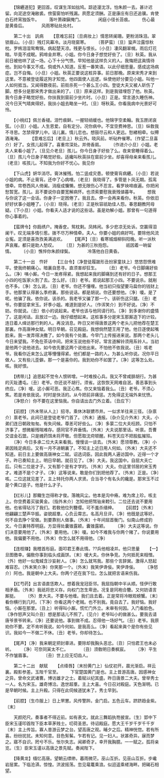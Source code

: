 <!-- { "loadSidebar": true } -->
　　【锦纒道犯】更回首。叹谋生浑如拙鸠。踪迹漫沈浮。怕朱颜一去。甚计迟留。向泥途空淹敝裘。傍萤窗怕听残漏。夙愿定须酬。正是康庄有日还追骥。肯使白石终宵独饭牛。 
　　落叶萧疎鎭掩门。　　　　闲庭小径长苔痕。 
　　伤心最是黄昏后。　　　　风雨寒砧处处村。 

　　第二十出　訉病 
　　【意难忘前】〔旦病妆上〕情思转阑珊。更粉消珠泪。翠锁眉山。〔小旦〕残灯风幕冷。淡月晓窗寒。 
　　〔菩萨蛮〕〔旦〕蛩声泣露惊秋枕。罗帏泪湿鸳鸯锦。病起楚天凉。残更与恨长。〔小旦〕凄风翻翠幌。雨后灯花暗。毕竟不成眠。鸦啼金井寒。小姐。你今日身子想觉好些了。〔旦〕秋英。我从前日被他哄了这一场。心下十分气愤。早知他是这样负义的人。我悔把这眞情待他。到如今事又不成。倘或外人知道。反惹一番笑语。以此仔细思量。感成这场病症。岂不自悔。〔小旦〕小姐。秋英正要说这桩异事。前日那晚。原来宋秀才来到这里。不意被登徒履这狗才知觉。他四面使人巡逻。纵使他好分要见小姐。叫他一人如何抵当。又闻得数夜前。前街杀死一个甚么王小四。登徒大夫又被人斫伤了脚。想多分是那宋秀才做出来的了。〔旦〕原来这样。到是我错埋怨了他。秋英。我今日身子略觉好些。你扶我到窗前少坐片时。〔小旦〕正是。常言道久睡伤神。况今日天气晴爽得好。我扶小姐去略坐一时。〔旦〕呀秋英。你看我病中光景好可怜。 

　　【小桃红】佩兰香褪。泪竹痕鲜。一握轻绡缓也。他锦字空柔翰。我玉匣闭哀弦。〔小旦〕小姐。人生恩爱。自有定分。况你病中。不宜空费神思。〔旦〕纵敎我不寻思。怎禁得梦儿中。话儿裏。情儿恋也。想鼓尽云和人更远。愁緖相牵。似殢酒淹淹。 
　　【意难忘后】〔老旦上〕秋云外。晓风前。听砧杵催寒。〔作望二旦喜介〕好了。女孩儿起得了。喜重帘深处。并倚香肩。 
　　〔作进介小旦〕小姐。老夫人来看小姐了。〔旦见介老旦〕孩儿。你今日身子好些了么。夜来曾睡得着么。〔旦〕孩儿今日身子略觉好些。适纔叫秋英扶在窗前少坐。却喜得母亲来看孩儿。〔老旦〕咳孩儿。不知我为你好不忧心。我见你 

　　【下山虎】妍华消尽。膏沐摧残。怕二竖成灾患。顿使膏肓病纒。〔小旦〕若说小姐的病。不止膏肓。还中了心病哩。〔老旦〕我晓得了。多管是卜凤无期。孤鸾恨牵。帘卷西风人倚阑。消瘦成慵懒。想无限伤心不忍言。看罗袂啼痕遍。你把闲愁暂宽。孩儿。且不要说你自要宽解病怀。也须索要慰我衰残値暮年。 
　　想我与你说了这一会话。你身子一定困倦了。我且去。停一会再来看你。秋英。你依旧好好伏事小姐睡了。〔小旦〕晓得。〔老旦〕正是秋容祇助佳人怨。春思翻教阿母疑。〔下小旦〕小姐。你看夫人适才说的这些话。虽是劝解小姐。那曾有一句道得你心事着的。 

　　【蛮牌令】你扃绣户。掩香奁。鸳枕剩。凤帏闲。多少悲凉无处诉。空赢得泪阑干。叹无端多情引惹。拨不尽万种情牵。夫人。你要小姐的病好呵。要除他风流业寃。定须是喜孜孜美满追欢。 
　　【尾声】〔旦〕看寒城烟柳斜阳晚。听一派秋声哀雁。都只是助人愁叹。 
　　〔旦〕为甚的三秋抱怨。　　　　祇因着一晌留情。 
　　〔小旦〕憔悴你朱颜绿鬓。　　　　冷落他白日黄昏。 

　　第二十一出　忤奸 
　　【三台令】〔净登徒履跛形丑扮家童扶上〕悠悠怨愤难平。使我终朝痛心。暗裏自思寻。直须害却狂生。 
　　〔丑〕老爷。今日脚痛好些么。〔净〕咦小厮。今日一发疼得紧。我想起来我的脚痛到还有好的日子。想那王小四的吃饭家火割了去。怎么好。〔丑〕老爷。若说起那王小四。不要说杀。就剐也不多。〔净〕怎么说。〔丑〕老爷。你还不懂哩。他当初只指望要马扁你的钱财上手。他那里认得甚么季府裏。那些说话。都是胡说。你还要想他。〔净〕嗄。是了呢。他骗了我。依你说。该杀的。我老爷又骗了那一个。该斫伤这只腿。〔丑〕老爷。你要捉拿宋玉。奸季小姐。难道到是好人。〔作诨笑介〕到不好说。〔净〕不妨。你就说。〔丑〕依小的说起来。老爷也该与他同请行的。〔净〕到多谢你的盛情了。这是闲话。且放过一边。我仔细想起来。这桩事多分是宋玉那厮造下的计较。连日着人缉访那行刺的人。再没消息。昨日又听得唐景这两个老头儿把他荐在楚王那裏。作高唐神女赋。明日早朝。召见殿庭。我想倘然楚王用了他。他日逐使起嘴脸来。我一发弄得决撒了。如今我有个处置。今早门上传报进来说。那两个老头儿今日来望我。不免在茶话中间。把宋玉说他些不好。常言道解铃须用系铃人。当初是他两个说他进去。如今依先要这两个说他出来。不怕他不依我说。〔丑〕咳老爷。我看你近来怎么这等懵懂得紧。他们都是一路的人。为甚么听你说。况你平日做人。又有些儿歪僻。那一个是喜你的。我到劝你不如罢了。〔净〕这等怎么处。咳。我好恨。 

　　【绣带儿】追思起不觉令人恨转增。一时难按心兵。我又不曾咸腓胡行。为甚的灭趾遭屯。〔丑〕老爷。你还说不胡行。须省。这恢恢天网难自泯。善恶事到头终应。〔净〕嗳。这小厮可恶。我正心焦。你又来恼着我么。〔丑〕老爷。不须心焦。若是肯依我说。时时是快活的。从今把前非痛惩。方免得这无端外来忧愤。 
　　〔净怒介〕你不要在这里恼我。你自请出去门外立着。〔丑应下〕 

　　【前腔】〔外末带从人上〕招寻。乘休沐联镳市井。一似求羊往来三径。〔杂禀介〕禀老爷。此间已是登徒老爷门首了。〔外末〕通报。〔杂介见介外末〕大夫。小弟们连日朝政匆匆。有失问候。尊恙可好些么。〔净〕多蒙二位大夫枉顾。只怕不济事了。想微躯残喘难存。感同官不弃垂情。〔外末〕大夫说那里话。听禀。吾曹交谊金石盟。只是媿药饵未将芹敬。但愿取沈疴顿醒。料苍天应不把股肱摧殒。 
　　〔净〕今日多承二位大夫来看我。慢慢谈一谈去。〔外末〕愿领尊教。〔净〕小弟因贱足病后。又有一月不进朝裏了。不知主上近日用人何如。〔外末〕大夫还不知道。前日主上要做高唐神女二赋。诏选词臣。因此我两人遍访国中。近得一个才子。昨已奏知主上。明日早朝。就召见了。〔净〕大夫。我这国中。自屈大夫亡后。只有二位是才子。又有那个是有才学的。〔外末〕大夫。你这里邻居的宋玉秀才。难道不是个才子。〔净〕这等说来。敢是你们到把他荐了。〔外末〕正是。〔净〕咳。二位这就见差了。主上特托你两人求贤。合当寻个有名头的纔是。那宋玉不过是个黄口竖子。他是什么才子。 

　　【红衫儿】那鲰生岂得称才俊。落魄风尘。他本是沟中瘠。难为席上珍。咳主上。你空费着买骏黄金。〔指外末介〕怎知他把驽骀来鞚引。二位还去说不要用他。也省得玷污了我们。若敎他位列簪缨。可不羞杀缙绅。 
　　【前腔】〔外末〕他翩翩三楚声华振。姿貌超羣。心负云霄志。名高月旦评。〔净〕他旣是这等好。何不自去挣个官做。到要靠别人做事。〔外末〕十年间屈首衡门。似南山修成豹文。今日裏特荐明庭。方显得处囊锥露颖。囊锥露颖。 
　　〔净〕大夫这等说。你们决意要用他了。〔外末〕要用他。〔净〕嗄。如今不难我与你两个赌了。你说要用他。我偏要不用他。〔外末〕你怎么就不用得他。〔净〕 

　　【连枝赚】我稽首彤庭。面叩君王奏此情。??兵他相凌并。他只思量 
　　【一】旦图徼幸。偏敎你事到临头成画饼。〔末〕嗳大夫。你休争竞。为何抵死来相憎。〔外〕他好一似鬼蜮含沙妄射人。〔净〕怎么就骂我。那些个言辞巽。激得人怒起难容忍。〔外末笑介净〕你笑那一个。〔外末〕我笑伊谗佞。笑伊谗佞。 
　　〔净怒介〕阿也。我是朝中上大夫。你两个还在我下位。怎么就把言语来伤我。 

　　【红芍药】出言语直恁欺人。想着我宠冠臣邻。我屈指朝中半从顺。怪伊行敢相矛盾。〔外末〕我祇将忠义存。向权门怎生卑逊。况复是同袍合簪。又何妨语言厮挺。 
　　〔外〕景大夫。不要与他缠。我们且去着。正是常将冷眼观螃蟹。〔末〕看你横行到几时。〔下净〕你看这两个老贼。也不别我。竟自去了。我好恼。我好恼。小厮在那里。〔丑上〕听得叫小厮。慌忙门外立。未审有何因。入门看脸色。〔净作怒声又叫介丑〕想是那话儿不照了。〔见介〕老爷叫小的做甚么。要我去请唐爷景爷转来。〔净〕还要说他。事到做不成。忍得他一场好气。〔丑〕老爷。我原劝你不要。定不肯听我说。如今何如。是我高么。〔净〕看起来眞个是你有些见识。我如今一不做二不休。〔丑〕老爷。你却待怎么。 

　　【尾声】〔净〕我来朝定把封章进。要除却我胸头恶忿。〔丑〕只怕君王也未必听。 
　　〔净〕可奈同寅太不仁。　　　　〔丑〕须敎明日奏枫宸。 
　　〔净〕平生不作皱眉事。　　　　〔丑〕世上应无切齿人。 

　　第二十二出　献赋 
　　【点绛唇】〔末扮黄门上〕仙仗初开。晨光渐启。祥云裏。殿影参差。玉陛千官至。 
　　下官楚国黄门是也。主上昔游高唐。因感神女之异。曾命文武诸曹。博访雄才之士。着赋以纪其盛。昨日唐景二大夫。曾举秀士一人。名为宋玉。雄奇博洽。逸世超羣。主上大喜。今日召对殿庭。天色渐明。已是早朝时候。主上升殿。只得在此伺候道犹未了。秀士早到。 

　　【前腔】〔生巾服上〕日上罘罳。风传警跸。金门启。五色云车。跻跻趋金紫。〔末〕 

　　天颜咫尺。奏事者不得近前。如有表文。就此三舞蹈执笏披宣。〔生〕郢中下臣宋玉谨叩首陛下臣本草茅贱士。叨荷圣恩。待诏殿庭。愿大王千岁千岁千千岁〔末〕主上传旨。寡人昔游云梦之台。望高唐之观。晡夕之后。精神恍惚。若有所喜。纷纷扰扰。未知何意。目色髣髴。乍若有记。见一妇人。状甚奇异。寐而梦之。寤不自识。罔兮不乐。怅尔失志。闻卿奇才。幸开我胸臆。一一赋之。孤将亲览。〔生〕臣宋玉谨以高唐之景先赋。奏闻陛下。 

　　【降黄龙】缅忆高唐。望朝云缥缈。暮雨微茫。巫山互折。见巫山互折。步巉岩层累。下临沧漭。惊惶。洪波摇荡。忽见鼋鼍乘浪。似迢遥乘槎海畔。把碣石相望。 
